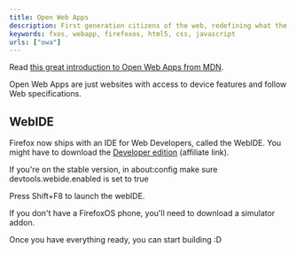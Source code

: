 ```yaml
---
title: Open Web Apps
description: First generation citizens of the web, redefining what the web is and what apps are.
keywords: fxos, webapp, firefoxos, html5, css, javascript
urls: ["owa"]
---
```


Read [this great introduction to Open Web Apps from MDN](https://developer.mozilla.org/Apps/Quickstart/Build/Intro_to_open_web_apps). 

Open Web Apps are just websites with access to device features and follow Web specifications.

## WebIDE ##
Firefox now ships with an IDE for Web Developers, called the WebIDE. You might have to download the [Developer edition](https://affiliates.mozilla.org/referral/75178/) (affiliate link). 

If you're on the stable version, in about:config make sure devtools.webide.enabled is set to true

Press Shift+F8 to launch the webIDE.

If you don't have a FirefoxOS phone, you'll need to download a simulator addon.

Once you have everything ready, you can start building :D